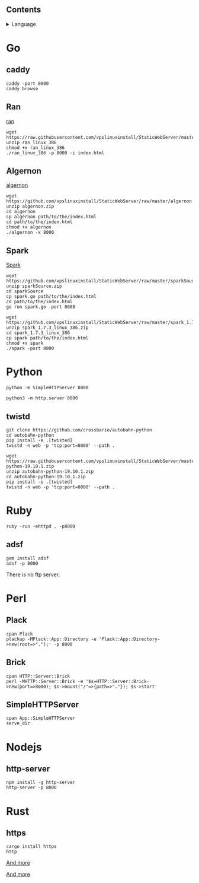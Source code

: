 ## Contents
<details><summary>Language</summary>
<p>

* **[Go](#Go)**<br/> 
       * **[caddy](#caddy)**<br />
       * **[Ran](#Ran)**<br />
       * **[Algernon](#Algernon)** <br />
       * **[Spark](#Spark)**<br />
* **[Python](#Python)**<br />
       * **[twistd](#twistd)**<br /> 

* **[Ruby](#Ruby)**<br /> 
       * **[adsf](#adsf)**<br /> 
* **[Perl](#Perl)**<br /> 
       * **[Plack](#Plack)**<br />
       * **[Brick](#Brick)**<br />
       * **[SimpleHTTPServer](#SimpleHTTPServer)**<br />
* **[Nodejs](#Nodejs)**<br />
       * **[http-server](#http-server)**<br />
* **[Rust](#Rust)**<br /> 
       * **[https](#https)**<br />






</p>
</details> 

# Go        

## caddy        


```        
caddy -port 8000        
caddy browse        

```
      

## Ran

[ran](https://github.com/m3ng9i/ran)

```      
wget https://raw.githubusercontent.com/vpslinuxinstall/StaticWebServer/master/ran_linux_386.zip       
unzip ran_linux_386       
chmod +x ran_linux_386        
./ran_linux_386 -p 8000 -i index.html        

```
       



## Algernon        

[algernon](https://github.com/xyproto/algernon) 

```        
wget https://github.com/vpslinuxinstall/StaticWebServer/raw/master/algernon.zip        
unzip algernon.zip      
cd algernon     
cp algernon path/to/the/index.html      
cd path/to/the/index.html
chmod +x algernon        
./algernon -x 8000        

```        

 ## Spark       
 
 [Spark](https://github.com/rif/spark)       
 
 ```       
wget https://github.com/vpslinuxinstall/StaticWebServer/raw/master/sparkSource.zip       
unzip sparkSource.zip       
cd sparkSource       
cp spark.go path/to/the/index.html        
cd path/to/the/index.html        
go run spark.go -port 8000        
 
 ```        
 
 ```        
wget https://github.com/vpslinuxinstall/StaticWebServer/raw/master/spark_1.7.3_linux_386.zip        
unzip spark_1.7.3_linux_386.zip        
cd spark_1.7.3_linux_386        
cp spark path/to/the/index.html        
chmod +x spark        
./spark -port 8000        

 ```        
 
 
 
 
 
 
 
 
 
 
 
 
 
 
 
 
 
 
 
 
 
 
 


















# Python        

`python -m SimpleHTTPServer 8000`        

`python3 -m http.server 8000`        

## twistd        

```        
git clone https://github.com/crossbario/autobahn-python        
cd autobahn-python        
pip install -e .[twisted]        
twistd -n web -p 'tcp:port=8000' --path .        

```        

```        
wget https://raw.githubusercontent.com/vpslinuxinstall/StaticWebServer/master/autobahn-python-19.10.1.zip        
unzip autobahn-python-19.10.1.zip        
cd autobahn-python-19.10.1.zip        
pip install -e .[twisted]        
twistd -n web -p 'tcp:port=8000' --path .        

```

# Ruby        

`ruby -run -ehttpd . -p8000`        

## adsf        
```        
gem install adsf        
adsf -p 8000        

```        
There is no ftp server.        


# Perl        

## Plack        

```        
cpan Plack        
plackup -MPlack::App::Directory -e 'Plack::App::Directory->new(root=>".");' -p 8000        

```        




## Brick        

```        
cpan HTTP::Server::Brick        
perl -MHTTP::Server::Brick -e '$s=HTTP::Server::Brick->new(port=>8000); $s->mount("/"=>{path=>"."}); $s->start'        

```        








## SimpleHTTPServer        

```        
cpan App::SimpleHTTPServer        
serve_dir        

```        


# Nodejs        

## http-server         

```      
npm install -g http-server        
http-server -p 8000        

```        



       













# Rust        

## https

```        
cargo install https        
http        

```        












[And more](https://gist.github.com/willurd/5720255#comment-841915)     


[And more](https://github.com/imgarylai/awesome-webservers)     







































